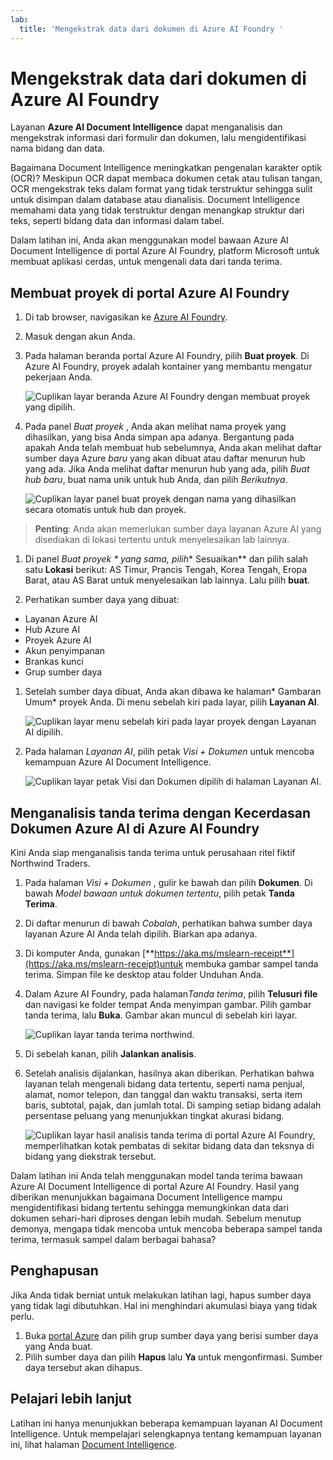 ```yaml
---
lab:
  title: 'Mengekstrak data dari dokumen di Azure AI Foundry '
---
```


# Mengekstrak data dari dokumen di Azure AI Foundry 

Layanan **Azure AI Document Intelligence** dapat menganalisis dan mengekstrak informasi dari formulir dan dokumen, lalu mengidentifikasi nama bidang dan data. 

Bagaimana Document Intelligence meningkatkan pengenalan karakter optik (OCR)? Meskipun OCR dapat membaca dokumen cetak atau tulisan tangan, OCR mengekstrak teks dalam format yang tidak terstruktur sehingga sulit untuk disimpan dalam database atau dianalisis. Document Intelligence memahami data yang tidak terstruktur dengan menangkap struktur dari teks, seperti bidang data dan informasi dalam tabel. 

Dalam latihan ini, Anda akan menggunakan model bawaan Azure AI Document Intelligence di portal Azure AI Foundry, platform Microsoft untuk membuat aplikasi cerdas, untuk mengenali data dari tanda terima. 

## Membuat proyek di portal Azure AI Foundry

1. Di tab browser, navigasikan ke [Azure AI Foundry](https://ai.azure.com?azure-portal=true).

1. Masuk dengan akun Anda. 

1. Pada halaman beranda portal Azure AI Foundry, pilih **Buat proyek**. Di Azure AI Foundry, proyek adalah kontainer yang membantu mengatur pekerjaan Anda.  

    ![Cuplikan layar beranda Azure AI Foundry dengan membuat proyek yang dipilih.](./media/azure-ai-foundry-home-page.png)

1. Pada panel *Buat proyek* , Anda akan melihat nama proyek yang dihasilkan, yang bisa Anda simpan apa adanya. Bergantung pada apakah Anda telah membuat hub sebelumnya, Anda akan melihat daftar sumber daya Azure *baru* yang akan dibuat atau daftar menurun hub yang ada. Jika Anda melihat daftar menurun hub yang ada, pilih *Buat hub baru*, buat nama unik untuk hub Anda, dan pilih *Berikutnya*.  
 
    ![Cuplikan layar panel buat proyek dengan nama yang dihasilkan secara otomatis untuk hub dan proyek.](./media/azure-ai-foundry-create-project.png)

> **Penting**: Anda akan memerlukan sumber daya layanan Azure AI yang disediakan di lokasi tertentu untuk menyelesaikan lab lainnya.

1. Di panel *Buat proyek * yang sama, pilih** Sesuaikan** dan pilih salah satu **Lokasi** berikut: AS Timur, Prancis Tengah, Korea Tengah, Eropa Barat, atau AS Barat untuk menyelesaikan lab lainnya. Lalu pilih **buat**. 

1. Perhatikan sumber daya yang dibuat: 
- Layanan Azure AI
- Hub Azure AI
- Proyek Azure AI
- Akun penyimpanan
- Brankas kunci
- Grup sumber daya  
 
1. Setelah sumber daya dibuat, Anda akan dibawa ke halaman* Gambaran Umum* proyek Anda. Di menu sebelah kiri pada layar, pilih **Layanan AI**.
 
    ![Cuplikan layar menu sebelah kiri pada layar proyek dengan Layanan AI dipilih.](./media/azure-ai-foundry-ai-services.png)  

1. Pada halaman *Layanan AI*, pilih petak *Visi + Dokumen* untuk mencoba kemampuan Azure AI Document Intelligence.

    ![Cuplikan layar petak Visi dan Dokumen dipilih di halaman Layanan AI.](./media/vision-document-tile.png)

## Menganalisis tanda terima dengan Kecerdasan Dokumen Azure AI di Azure AI Foundry 

Kini Anda siap menganalisis tanda terima untuk perusahaan ritel fiktif Northwind Traders.

1. Pada halaman *Visi + Dokumen* , gulir ke bawah dan pilih **Dokumen**. Di bawah *Model bawaan untuk dokumen tertentu*, pilih petak **Tanda Terima**.

1. Di daftar menurun di bawah *Cobalah*, perhatikan bahwa sumber daya layanan Azure AI Anda telah dipilih. Biarkan apa adanya.

1. Di komputer Anda, gunakan [**https://aka.ms/mslearn-receipt**](https://aka.ms/mslearn-receipt)untuk membuka gambar sampel tanda terima. Simpan file ke desktop atau folder Unduhan Anda. 
 
1. Dalam Azure AI Foundry, pada halaman*Tanda terima*, pilih **Telusuri file** dan navigasi ke folder tempat Anda menyimpan gambar. Pilih gambar tanda terima, lalu **Buka**. Gambar akan muncul di sebelah kiri layar.

    ![Cuplikan layar tanda terima northwind.](media/document-intelligence/receipt.jpg)

1. Di sebelah kanan, pilih **Jalankan analisis**.

1. Setelah analisis dijalankan, hasilnya akan diberikan. Perhatikan bahwa layanan telah mengenali bidang data tertentu, seperti nama penjual, alamat, nomor telepon, dan tanggal dan waktu transaksi, serta item baris, subtotal, pajak, dan jumlah total. Di samping setiap bidang adalah persentase peluang yang menunjukkan tingkat akurasi bidang.

    ![Cuplikan layar hasil analisis tanda terima di portal Azure AI Foundry, memperlihatkan kotak pembatas di sekitar bidang data dan teksnya di bidang yang diekstrak tersebut.](media/receipt-lab-result.png)

Dalam latihan ini Anda telah menggunakan model tanda terima bawaan Azure AI Document Intelligence di portal Azure AI Foundry. Hasil yang diberikan menunjukkan bagaimana Document Intelligence mampu mengidentifikasi bidang tertentu sehingga memungkinkan data dari dokumen sehari-hari diproses dengan lebih mudah. Sebelum menutup demonya, mengapa tidak mencoba untuk mencoba beberapa sampel tanda terima, termasuk sampel dalam berbagai bahasa?

## Penghapusan

Jika Anda tidak berniat untuk melakukan latihan lagi, hapus sumber daya yang tidak lagi dibutuhkan. Hal ini menghindari akumulasi biaya yang tidak perlu.

1. Buka [portal Azure]( https://portal.azure.com) dan pilih grup sumber daya yang berisi sumber daya yang Anda buat.
1. Pilih sumber daya dan pilih **Hapus** lalu **Ya** untuk mengonfirmasi. Sumber daya tersebut akan dihapus.

## Pelajari lebih lanjut

Latihan ini hanya menunjukkan beberapa kemampuan layanan AI Document Intelligence. Untuk mempelajari selengkapnya tentang kemampuan layanan ini, lihat halaman [Document Intelligence](https://learn.microsoft.com/azure/ai-services/document-intelligence/overview?view=doc-intel-3.1.0).
